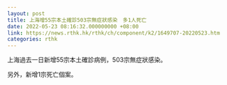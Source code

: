 ```yaml
---
layout: post
title: 上海增55宗本土確診503宗無症狀感染　多1人死亡
date: 2022-05-23 08:16:32.000000000 +08:00
link: https://news.rthk.hk/rthk/ch/component/k2/1649707-20220523.htm
categories: rthk
---
```


上海過去一日新增55宗本土確診病例，503宗無症狀感染。

另外，新增1宗死亡個案。
